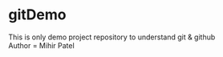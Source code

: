 # gitDemo
This is only demo project repository to understand git &amp; github
<br>
Author = Mihir Patel
